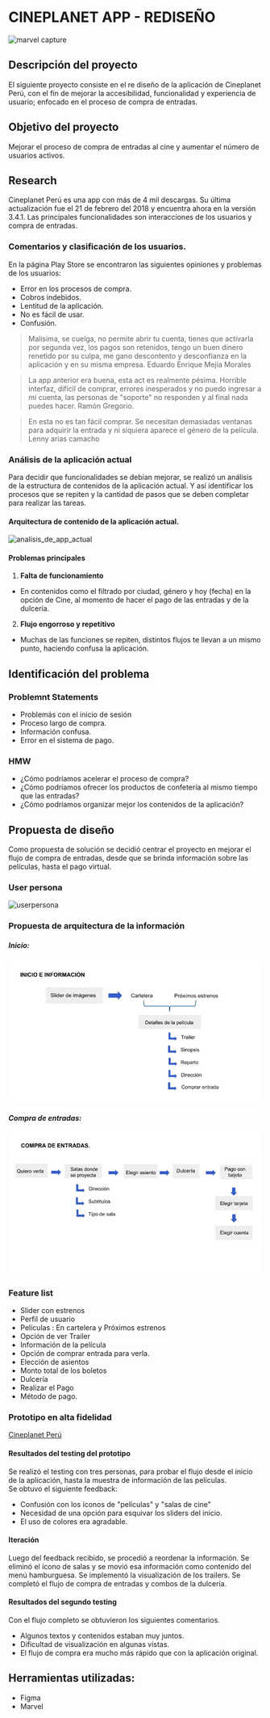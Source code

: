 # CINEPLANET APP - REDISEÑO

![marvel capture](https://user-images.githubusercontent.com/32309909/38033610-09c59280-3266-11e8-8df1-80da55989267.jpg)

## **Descripción del proyecto**

El siguiente proyecto consiste en el re diseño de la aplicación de Cineplanet Perú, con el fin de mejorar la accesibilidad, funcionalidad y experiencia de usuario; enfocado en el proceso de compra de entradas.

## **Objetivo del proyecto**

Mejorar el proceso de compra de entradas al cine y aumentar el número de usuarios activos. 

## **Research**
Cineplanet Perú es una app con más de 4 mil descargas. Su última actualización fue el 21 de febrero del 2018 y encuentra ahora en la versión 3.4.1. Las principales funcionalidades son interacciones de los usuarios y compra de entradas.

### Comentarios y clasificación de los usuarios.

En la página Play Store se encontraron las siguientes opiniones y problemas de los usuarios:

- Error en los procesos de compra.
- Cobros indebidos.
- Lentitud de la aplicación.
- No es fácil de usar.
- Confusión.


> Malisima, se cuelga, no permite abrir tu cuenta, tienes que activarla por segunda vez, los pagos son retenidos, tengo un buen dinero renetido por su culpa, me gano descontento y desconfianza en la aplicación y en su misma empresa.
Eduardo Enrique Mejía Morales

> La app anterior era buena, esta act es realmente pésima. Horrible interfaz, difícil de comprar, errores inesperados y no puedo ingresar a mi cuenta, las personas de "soporte" no responden y al final nada puedes hacer.
Ramón Gregorio.

>  En esta no es tan fácil comprar. Se necesitan demasiadas ventanas para adquirir la entrada y ni siquiera aparece el género de la película. 
Lenny arias camacho  

### Análisis de la aplicación actual

Para decidir que funcionalidades se debían mejorar, se realizó un análisis de la estructura de contenidos de la aplicación actual. Y así identificar los procesos que se repiten y la cantidad de pasos que se deben completar para realizar las tareas. 

#### Arquitectura de contenido de la aplicación actual.
![analisis_de_app_actual](https://user-images.githubusercontent.com/32309909/38006898-969a8b84-320c-11e8-8f16-535c3fece3c5.jpg)

#### **Problemas principales**
1. **Falta de funcionamiento**
  - En contenidos como el filtrado por ciudad, género y hoy (fecha) en la opción de Cine, al momento de hacer el pago de las entradas y de la dulcería.
2. **Flujo engorroso y repetitivo**
  - Muchas de las funciones se repiten, distintos flujos te llevan a un mismo punto, haciendo confusa la aplicación.


## **Identificación del problema**

### Problemnt Statements

- Problemás con el inicio de sesión
- Proceso largo de compra.
- Información confusa.
- Error en el sistema de pago.

### HMW

- ¿Cómo podríamos acelerar el proceso de compra?
- ¿Cómo podríamos ofrecer los productos de confetería al mismo tiempo que las entradas?
- ¿Cómo podríamos organizar mejor los contenidos de la aplicación?

## **Propuesta de diseño**

Como propuesta de solución se decidió centrar el proyecto en mejorar el flujo de compra de entradas, desde que se brinda información sobre las películas, hasta el pago virtual. 


### User persona
![userpersona](https://user-images.githubusercontent.com/32309909/38009627-e2155a72-321a-11e8-82f2-7a24af3bef03.png)

### Propuesta de arquitectura de la información

#### *Inicio:* 

![Información](public/assets/flujo/flujo-1.jpg)

#### *Compra de entradas:*

![Información](public/assets/flujo/flujo-2.jpg)


### Feature list
 - Slider con estrenos
 - Perfil de usuario
 - Películas : En cartelera y Próximos estrenos
 - Opción de ver Trailer
 - Información de la película
 - Opción de comprar entrada para verla.
 - Elección de asientos
 - Monto total de los boletos
 - Dulcería
 - Realizar el Pago
 - Método de pago.


### Prototipo en alta fidelidad

[Cineplanet Perú](https://marvelapp.com/ca48gf4/screen/40306422)

#### Resultados del testing del prototipo

Se realizó el testing con tres personas, para probar el flujo desde el inicio de la aplicación, hasta la muestra de información de las películas.  
Se obtuvo el siguiente feedback:

- Confusión con los íconos de "películas" y "salas de cine"
- Necesidad de una opción para esquivar los sliders del inicio.
- El uso de colores era agradable.

#### Iteración

Luego del feedback recibido, se procedió a reordenar la información. Se eliminó el ícono de salas y se movió esa información como contenido del menú hamburguesa. Se implementó la visualización de los trailers.
Se completó el flujo de compra de entradas y combos de la dulcería.

#### Resultados del segundo testing

Con el flujo completo se obtuvieron los siguientes comentarios.

- Algunos textos y contenidos estaban muy juntos.
- Dificultad de visualización en algunas vistas.
- El flujo de compra era mucho más rápido que con la aplicación original. 


## Herramientas utilizadas:

- Figma
- Marvel
